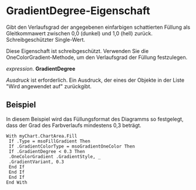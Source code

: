 
# GradientDegree-Eigenschaft

Gibt den Verlaufsgrad der angegebenen einfarbigen schattierten Füllung als Gleitkommawert zwischen 0,0 (dunkel) und 1,0 (hell) zurück. Schreibgeschützter Single-Wert.

Diese Eigenschaft ist schreibgeschützt. Verwenden Sie die OneColorGradient-Methode, um den Verlaufsgrad der Füllung festzulegen.

 _expression_. **GradientDegree**

 _Ausdruck_ ist erforderlich. Ein Ausdruck, der eines der Objekte in der Liste "Wird angewendet auf" zurückgibt.

## Beispiel

In diesem Beispiel wird das Füllungsformat des Diagramms so festgelegt, dass der Grad des Farbverlaufs mindestens 0,3 beträgt.


```
With myChart.ChartArea.Fill 
 If .Type = msoFillGradient Then 
 If .GradientColorType = msoGradientOneColor Then 
 If .GradientDegree < 0.3 Then 
 .OneColorGradient .GradientStyle, _ 
 .GradientVariant, 0.3 
 End If 
 End If 
 End If 
End With 

```

